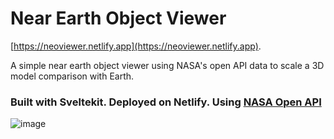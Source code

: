 # Near Earth Object Viewer

[https://neoviewer.netlify.app](https://neoviewer.netlify.app).

A simple near earth object viewer using NASA's open API data to scale a 3D model comparison with Earth.

### Built with Sveltekit. Deployed on Netlify. Using [NASA Open API](https://api.nasa.gov/)

![image](https://github.com/adrianlimws/neo-nasa-viewer/assets/64565597/88493aa0-7e9e-4002-a53c-dbd130f49ad0)
